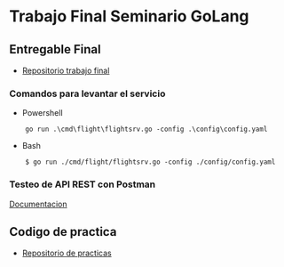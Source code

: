 # Trabajo Final Seminario GoLang

## Entregable Final
- [Repositorio trabajo final](https://www.github.com/javierlopez987/seminarioGoLang)

### Comandos para levantar el servicio
- Powershell
```
    go run .\cmd\flight\flightsrv.go -config .\config\config.yaml
```
- Bash
```
    $ go run ./cmd/flight/flightsrv.go -config ./config/config.yaml
```

### Testeo de API REST con Postman
[Documentacion](./test/seminarioGoLang.postman_collection.json)

## Codigo de practica
- [Repositorio de practicas](https://www.github.com/javierlopez987/goLang)